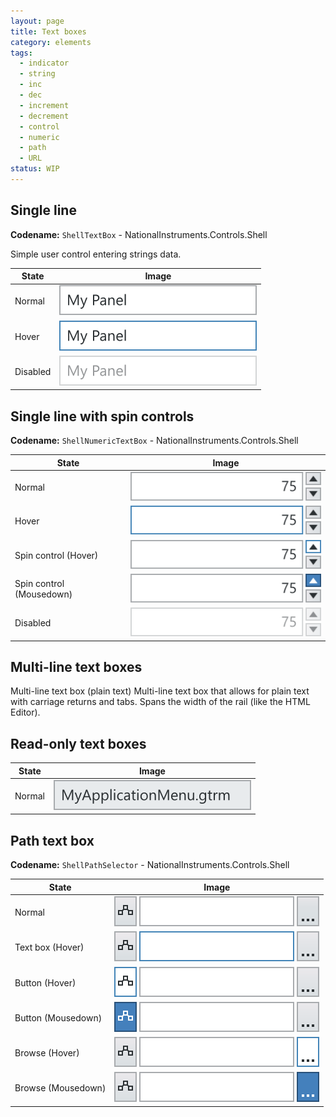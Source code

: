```yaml
---
layout: page
title: Text boxes
category: elements
tags:
  - indicator
  - string
  - inc
  - dec
  - increment
  - decrement
  - control
  - numeric
  - path
  - URL
status: WIP
---
```


## Single line

**Codename:** `ShellTextBox` - NationalInstruments.Controls.Shell  

Simple user control entering strings data.

| State         | Image         |
| ------------- |:-------------:|
| Normal        | ![Alt text](../../images/elements/text-boxes/text-boxes-single-line-normal.svg)   | 
| Hover         | ![Alt text](../../images/elements/text-boxes/text-boxes-single-line-hover.svg)    |  
| Disabled      | ![Alt text](../../images/elements/text-boxes/text-boxes-single-line-disabled.svg)    |

## Single line with spin controls  
**Codename:** `ShellNumericTextBox` - NationalInstruments.Controls.Shell

| State                    | Image         |
| ------------------------ |:-------------:|
| Normal                   | ![Alt text](../../images/elements/text-boxes/text-boxes-single-spinner-normal.svg)               |
| Hover                    | ![Alt text](../../images/elements/text-boxes/text-boxes-single-spinner-hover.svg)                |
| Spin control (Hover)     | ![Alt text](../../images/elements/text-boxes/text-boxes-single-spinner-hover-increment.svg)      |
| Spin control (Mousedown) | ![Alt text](../../images/elements/text-boxes/text-boxes-single-spinner-mouse-down-increment.svg) |
| Disabled                 | ![Alt text](../../images/elements/text-boxes/text-boxes-single-spinner-disabled.svg)             |

## Multi-line text boxes

Multi-line text box (plain text)   Multi-line text box that allows for plain text with carriage returns and tabs. Spans the width of the rail (like the HTML Editor).

## Read-only text boxes

| State               | Image         |
| ------------------- |:-------------:|
| Normal              | ![Alt text](../../images/elements/text-boxes/text-boxes-read-only-normal.svg)   |

## Path text box

**Codename:** `ShellPathSelector` - NationalInstruments.Controls.Shell

| State                | Image         |
| -------------------- |:-------------:|
| Normal               | ![Alt text](../../images/elements/text-boxes/text-boxes-path-normal.svg)       |
| Text box (Hover)     | ![Alt text](../../images/elements/text-boxes/text-boxes-path-hover.svg)        |
| Button (Hover)       | ![Alt text](../../images/elements/text-boxes/text-boxes-path_button_hover.svg) |
| Button (Mousedown)   | ![Alt text](../../images/elements/text-boxes/text-boxes-path-button-down.svg)  |
| Browse (Hover)       | ![Alt text](../../images/elements/text-boxes/text-boxes-path_browse-hover.svg) |
| Browse (Mousedown)   | ![Alt text](../../images/elements/text-boxes/text-boxes-path-browse-down.svg)  |